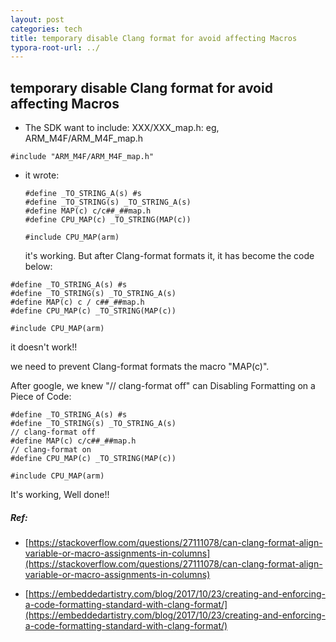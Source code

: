 ```yaml
---
layout: post
categories: tech
title: temporary disable Clang format for avoid affecting Macros
typora-root-url: ../
---
```

## temporary disable Clang format for avoid affecting Macros

- The SDK want to include: XXX/XXX_map.h: eg, ARM_M4F/ARM_M4F_map.h

```
#include "ARM_M4F/ARM_M4F_map.h"
```

- it wrote:

	```
	#define _TO_STRING_A(s) #s
	#define _TO_STRING(s) _TO_STRING_A(s)
	#define MAP(c) c/c##_##map.h
	#define CPU_MAP(c) _TO_STRING(MAP(c))
	
	#include CPU_MAP(arm)
	```

	it's working. But after Clang-format formats it, it has become the code below:

```
#define _TO_STRING_A(s) #s
#define _TO_STRING(s) _TO_STRING_A(s)
#define MAP(c) c / c##_##map.h
#define CPU_MAP(c) _TO_STRING(MAP(c))

#include CPU_MAP(arm)
```

it doesn't work!!

we need to prevent Clang-format formats the macro "MAP(c)". 

After google, we knew "// clang-format off" can Disabling Formatting on a Piece of Code:

```
#define _TO_STRING_A(s) #s
#define _TO_STRING(s) _TO_STRING_A(s)
// clang-format off
#define MAP(c) c/c##_##map.h
// clang-format on
#define CPU_MAP(c) _TO_STRING(MAP(c))

#include CPU_MAP(arm)
```

It's working, Well done!!



##### Ref:

- [https://stackoverflow.com/questions/27111078/can-clang-format-align-variable-or-macro-assignments-in-columns](https://stackoverflow.com/questions/27111078/can-clang-format-align-variable-or-macro-assignments-in-columns)

- [https://embeddedartistry.com/blog/2017/10/23/creating-and-enforcing-a-code-formatting-standard-with-clang-format/](https://embeddedartistry.com/blog/2017/10/23/creating-and-enforcing-a-code-formatting-standard-with-clang-format/)

	